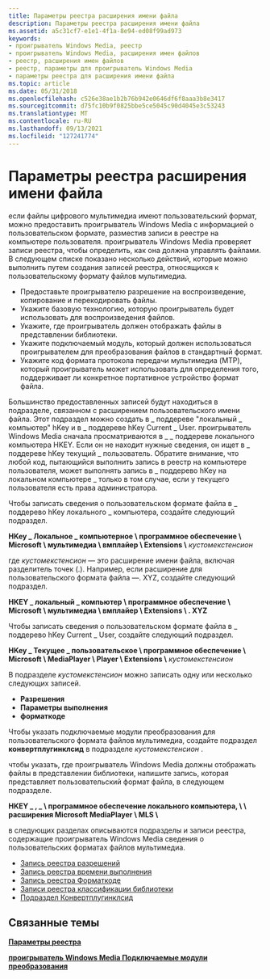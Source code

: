 ```yaml
---
title: Параметры реестра расширения имени файла
description: Параметры реестра расширения имени файла
ms.assetid: a5c31cf7-e1e1-4f1a-8e94-ed08f99ad973
keywords:
- проигрыватель Windows Media, реестр
- проигрыватель Windows Media, расширения имен файлов
- реестр, расширения имен файлов
- реестр, параметры для проигрыватель Windows Media
- параметры реестра для расширения имени файла
ms.topic: article
ms.date: 05/31/2018
ms.openlocfilehash: c526e38ae1b2b76b942e0646df6f8aaa3b8e3417
ms.sourcegitcommit: d75fc10b9f0825bbe5ce5045c90d4045e3c53243
ms.translationtype: MT
ms.contentlocale: ru-RU
ms.lasthandoff: 09/13/2021
ms.locfileid: "127241774"
---
```

# <a name="file-name-extension-registry-settings"></a>Параметры реестра расширения имени файла

если файлы цифрового мультимедиа имеют пользовательский формат, можно предоставить проигрыватель Windows Media с информацией о пользовательском формате, разместив записи в реестре на компьютере пользователя. проигрыватель Windows Media проверяет записи реестра, чтобы определить, как она должна управлять файлами. В следующем списке показано несколько действий, которые можно выполнить путем создания записей реестра, относящихся к пользовательскому формату файлов мультимедиа.

-   Предоставьте проигрывателю разрешение на воспроизведение, копирование и перекодировать файлы.
-   Укажите базовую технологию, которую проигрыватель будет использовать для воспроизведения файлов.
-   Укажите, где проигрыватель должен отображать файлы в представлении библиотеки.
-   Укажите подключаемый модуль, который должен использоваться проигрывателем для преобразования файлов в стандартный формат.
-   Укажите код формата протокола передачи мультимедиа (MTP), который проигрыватель может использовать для определения того, поддерживает ли конкретное портативное устройство формат файла.

Большинство предоставленных записей будут находиться в подразделе, связанном с расширением пользовательского имени файла. Этот подраздел можно создать в \_ поддереве "локальный \_ компьютер" hKey и в \_ поддереве hKey Current \_ User. проигрыватель Windows Media сначала просматриваются в \_ \_ поддереве локального компьютера HKEY. Если он не находит нужные сведения, он ищет в \_ поддереве hKey текущий \_ пользователь. Обратите внимание, что любой код, пытающийся выполнить запись в реестр на компьютере пользователя, может выполнять запись в \_ поддерево hKey на локальном компьютере \_ только в том случае, если у текущего пользователя есть права администратора.

Чтобы записать сведения о пользовательском формате файла в \_ поддерево hKey локального \_ компьютера, создайте следующий подраздел.

**HKey \_ Локальное \_ компьютерное \\ программное обеспечение \\ Microsoft \\ мультимедиа \\ вмплайер \\ Extensions \\** *кустомекстенсион*

где *кустомекстенсион* — это расширение имени файла, включая разделитель точек (.). Например, если расширение для пользовательского формата файла —. XYZ, создайте следующий подраздел.

**HKEY \_ локальный \_ компьютер \\ программное обеспечение \\ Microsoft \\ мультимедиа \\ вмплайер \\ Extensions \\ . XYZ**

Чтобы записать сведения о пользовательском формате файла в \_ поддерево hKey Current \_ User, создайте следующий подраздел.

**HKey \_ Текущее \_ пользовательское \\ программное обеспечение \\ Microsoft \\ MediaPlayer \\ Player \\ Extensions \\** *кустомекстенсион*

В подразделе *кустомекстенсион* можно записать одну или несколько следующих записей.

-   **Разрешения**
-   **Параметры выполнения**
-   **форматкоде**

Чтобы указать подключаемые модули преобразования для пользовательского формата файлов мультимедиа, создайте подраздел **конвертплугинклсид** в подразделе *кустомекстенсион* .

чтобы указать, где проигрыватель Windows Media должны отображать файлы в представлении библиотеки, напишите запись, которая представляет пользовательский формат файла, в следующем подразделе.

**HKEY \_ , \_ \\ программное обеспечение локального компьютера, \\ \\ расширения Microsoft MediaPlayer \\ MLS \\**

в следующих разделах описываются подразделы и записи реестра, содержащие проигрыватель Windows Media сведения о пользовательских форматах файлов мультимедиа.

-   [Запись реестра разрешений](permissions-registry-entry.md)
-   [Запись реестра времени выполнения](runtime-registry-entry.md)
-   [Запись реестра Форматкоде](formatcode-registry-entry.md)
-   [Записи реестра классификации библиотеки](library-classification-registry-entries.md)
-   [Подраздел Конвертплугинклсид](convertpluginclsid-subkey.md)

## <a name="related-topics"></a>Связанные темы

<dl> <dt>

[**Параметры реестра**](registry-settings.md)
</dt> <dt>

[**проигрыватель Windows Media Подключаемые модули преобразования**](windows-media-player-conversion-plug-ins.md)
</dt> </dl>

 

 




